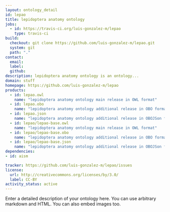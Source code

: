 ```yaml
---
layout: ontology_detail
id: lepao
title: lepidoptera anatomy ontology
jobs:
  - id: https://travis-ci.org/luis-gonzalez-m/lepao
    type: travis-ci
build:
  checkout: git clone https://github.com/luis-gonzalez-m/lepao.git
  system: git
  path: "."
contact:
  email: 
  label: 
  github: 
description: lepidoptera anatomy ontology is an ontology...
domain: stuff
homepage: https://github.com/luis-gonzalez-m/lepao
products:
  - id: lepao.owl
    name: "lepidoptera anatomy ontology main release in OWL format"
  - id: lepao.obo
    name: "lepidoptera anatomy ontology additional release in OBO format"
  - id: lepao.json
    name: "lepidoptera anatomy ontology additional release in OBOJSon format"
  - id: lepao/lepao-base.owl
    name: "lepidoptera anatomy ontology main release in OWL format"
  - id: lepao/lepao-base.obo
    name: "lepidoptera anatomy ontology additional release in OBO format"
  - id: lepao/lepao-base.json
    name: "lepidoptera anatomy ontology additional release in OBOJSon format"
dependencies:
- id: aism

tracker: https://github.com/luis-gonzalez-m/lepao/issues
license:
  url: http://creativecommons.org/licenses/by/3.0/
  label: CC-BY
activity_status: active
---
```


Enter a detailed description of your ontology here. You can use arbitrary markdown and HTML.
You can also embed images too.

